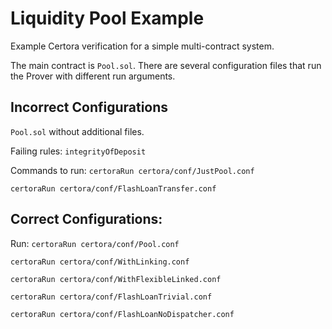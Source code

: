 # Liquidity Pool Example

Example Certora verification for a simple multi-contract system.

The main contract is `Pool.sol`. There are several configuration files that run the Prover with different run arguments.

## Incorrect Configurations
`Pool.sol` without additional files.

Failing rules:
`integrityOfDeposit`

Commands to run:
```certoraRun certora/conf/JustPool.conf```

```certoraRun certora/conf/FlashLoanTransfer.conf```



## Correct Configurations:

Run:
```certoraRun certora/conf/Pool.conf```

```certoraRun certora/conf/WithLinking.conf```

```certoraRun certora/conf/WithFlexibleLinked.conf```

```certoraRun certora/conf/FlashLoanTrivial.conf```

```certoraRun certora/conf/FlashLoanNoDispatcher.conf```

